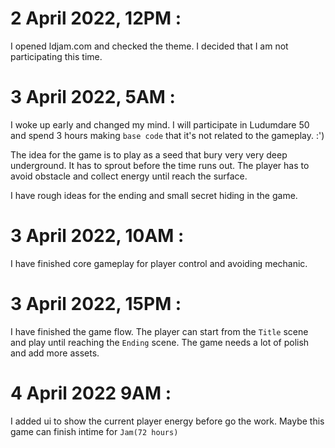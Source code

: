 # 2 April 2022, 12PM :

I opened ldjam.com and checked the theme. I decided that I am not participating this time.

# 3 April 2022, 5AM :

I woke up early and changed my mind. I will participate in Ludumdare 50 and spend 3 hours making `base code` that it's not related to the gameplay. :')

The idea for the game is to play as a seed that bury very very deep underground. It has to sprout before the time runs out. The player has to avoid obstacle and collect energy until reach the surface.

I have rough ideas for the ending and small secret hiding in the game.

# 3 April 2022, 10AM :

I have finished core gameplay for player control and avoiding mechanic. 

# 3 April 2022, 15PM :

I have finished the game flow. The player can start from the `Title` scene and play until reaching the `Ending` scene. The game needs a lot of polish and add more assets.

# 4 April 2022 9AM :

I added ui to show the current player energy before go the work. Maybe this game can finish intime for `Jam(72 hours)`
